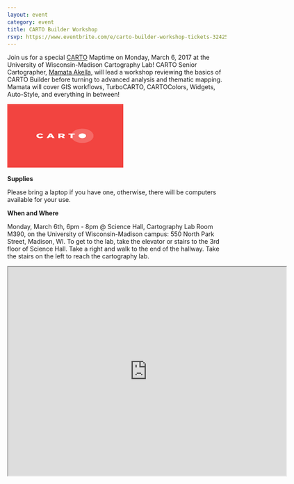 ```yaml
---
layout: event
category: event
title: CARTO Builder Workshop
rsvp: https://www.eventbrite.com/e/carto-builder-workshop-tickets-32425230738
---
```


Join us for a special [CARTO](https://carto.com/) Maptime on Monday, March 6, 2017 at the University of Wisconsin-Madison Cartography Lab! CARTO Senior Cartographer, [Mamata Akella](https://team.carto.com/u/mamataakella/me), will lead a workshop reviewing the basics of CARTO Builder before turning to advanced analysis and thematic mapping. Mamata will cover GIS workflows, TurboCARTO, CARTOColors, Widgets, Auto-Style, and everything in between!


<img src="./img/carto.png">

**Supplies**

Please bring a laptop if you have one, otherwise, there will be computers available for your use.

<!-- **Pizza!!!**

There will be free pizza donated by [Carto](https://carto.com/)! Please RSVP so we know how much pizza to get! -->

**When and Where**

Monday, March 6th, 6pm - 8pm @ Science Hall, Cartography Lab Room M390, on the University of Wisconsin-Madison campus: 550 North Park Street, Madison, WI. To get to the lab, take the elevator or stairs to the 3rd floor of Science Hall. Take a right and walk to the end of the hallway. Take the stairs on the left to reach the cartography lab.

<iframe src="https://drive.google.com/open?id=1Sfqz4cXpPnTwumR5DPpIkbr-Y9Y&usp=sharing" width="640" height="480"></iframe>
